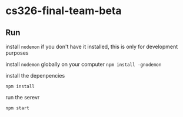# cs326-final-team-beta

## Run

install `nodemon` if you don't have it installed, this is only for development purposes

install `nodemon` globally on your computer
`npm install -gnodemon`

install the depenpencies

`npm install`

run the serevr

`npm start`
